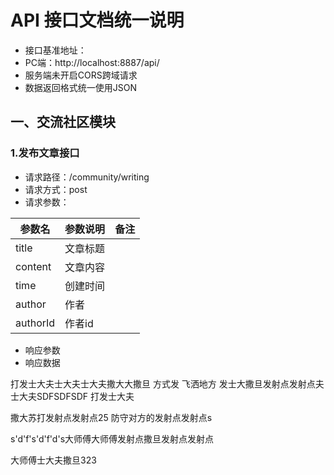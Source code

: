 # API 接口文档统一说明

* 接口基准地址：
* PC端：http://localhost:8887/api/
* 服务端未开启CORS跨域请求
* 数据返回格式统一使用JSON

## 一、交流社区模块

### 1.发布文章接口

* 请求路径：/community/writing
* 请求方式：post
* 请求参数：

| 参数名   | 参数说明 | 备注 |
| -------- | -------- | ---- |
| title    | 文章标题 |      |
| content  | 文章内容 |      |
| time     | 创建时间 |      |
| author   | 作者     |      |
| authorId | 作者id   |      |

* 响应参数
* 响应数据



打发士大夫士大夫士大夫撒大大撒旦 方式发 飞洒地方 发士大撒旦发射点发射点夫士大夫SDFSDFSDF  打发士大夫

撒大苏打发射点发射点25 防守对方的发射点发射点s 

s'd'f's'd'f'd's大师傅大师傅发射点撒旦发射点发射点

大师傅士大夫撒旦323 